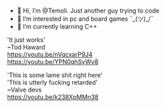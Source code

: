 - 👋 Hi, I’m @Temoli. Just another guy trying to code
- 👀 I’m interested in pc and board games ¯\_(ツ)_/¯
- 🌱 I’m currently learning C++

'It just works'  
	~Tod Haward  
https://youtu.be/nVqcxarP9J4  
https://youtu.be/YPN0qhSyWy8

'This is some lame shit right here'  
'This is utterly fucking retarded'  
	~Valve devs  
https://youtu.be/k238XpMMn38

<!---
Temoli/Temoli is a ✨ special ✨ repository because its `README.md` (this file) appears on your GitHub profile.
You can click the Preview link to take a look at your changes.
--->
